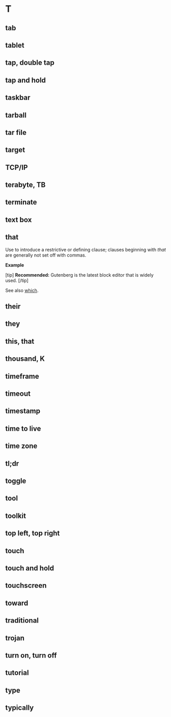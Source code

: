 # T

## tab
## tablet
## tap, double tap
## tap and hold
## taskbar
## tarball
## tar file
## target
## TCP/IP
## terabyte, TB
## terminate
## text box
## that

Use to introduce a restrictive or defining clause; clauses beginning with *that* are generally not set off with commas.

**Example**  

[tip] **Recommended:** Gutenberg is the latest block editor that is widely used. [/tip]  

See also [which](//w.md).

## their
## they
## this, that
## thousand, K
## timeframe
## timeout
## timestamp
## time to live
## time zone
## tl;dr
## toggle
## tool
## toolkit
## top left, top right
## touch
## touch and hold
## touchscreen
## toward
## traditional
## trojan
## turn on, turn off
## tutorial
## type
## typically
